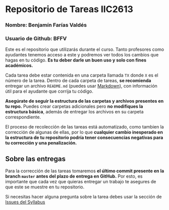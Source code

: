 # Repositorio de Tareas IIC2613

### Nombre: Benjamín Farías Valdés
### Usuario de Github: BFFV

Este es el repositorio que utilizarás durante el curso. Tanto profesores como ayudantes tenemos acceso a este y podremos ver todos los cambios que hagas en tu código. **Es tu deber darle un buen uso y solo con fines académicos.**

Cada tarea debe estar contenida en una carpeta llamada `TX` donde `X` es el número de la tarea. Dentro de cada carpeta de tareas, **se recomienda** entregar un archivo `README.md` (puedes usar [Markdown](https://github.com/adam-p/markdown-here/wiki/Markdown-Cheatsheet)), con información útil para el ayudante que corrija tu código.

**Asegúrate de seguir la estructura de las carpetas y archivos presentes en tu repo.** Puedes crear carpetas adicionales pero **no modifiques la estructura básica**, además de entregar los archivos en su carpeta correspondiente. 

El proceso de recolección de las tareas está automatizado, como tambien la corrección de algunas de ellas, por lo que **cualquier cambio inesperado en la estructura de tu repositorio podría tener consecuencias negativas para tu corrección y una penalización.**

## Sobre las entregas

Para la corrección de las tareas tomaremos **el último commit presente en la branch `master` antes del plazo de entrega en GitHub.** Por esto, es importante que cada vez que quieras entregar un trabajo te asegures de que este se muestre en tu repositorio.

Si necesitas hacer alguna pregunta sobre la tarea debes usar la sección de [Issues del Syllabus](https://github.com/IIC2613/Syllabus/issues)
